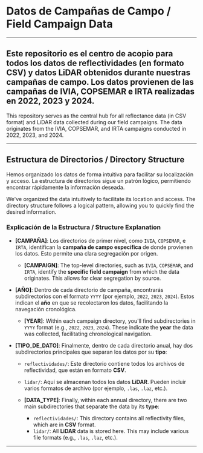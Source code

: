 # Datos de Campañas de Campo / Field Campaign Data
---
Este repositorio es el centro de acopio para todos los datos de reflectividades (en formato CSV) y datos LiDAR obtenidos durante nuestras campañas de campo. 
Los datos provienen de las campañas de IVIA, COPSEMAR e IRTA realizadas en 2022, 2023 y 2024.
---

This repository serves as the central hub for all reflectance data (in CSV format) and LiDAR data collected during our field campaigns. 
The data originates from the IVIA, COPSEMAR, and IRTA campaigns conducted in 2022, 2023, and 2024.

---

## Estructura de Directorios / Directory Structure

Hemos organizado los datos de forma intuitiva para facilitar su localización y acceso. La estructura de directorios sigue un patrón lógico, permitiendo encontrar rápidamente la información deseada.

We've organized the data intuitively to facilitate its location and access. The directory structure follows a logical pattern, allowing you to quickly find the desired information.

### Explicación de la Estructura / Structure Explanation

* **[CAMPAÑA]**: Los directorios de primer nivel, como `IVIA`, `COPSEMAR`, e `IRTA`, identifican la **campaña de campo específica** de donde provienen los datos. Esto permite una clara segregación por origen.
    * **[CAMPAIGN]**: The top-level directories, such as `IVIA`, `COPSEMAR`, and `IRTA`, identify the **specific field campaign** from which the data originates. This allows for clear segregation by source.

* **[AÑO]**: Dentro de cada directorio de campaña, encontrarás subdirectorios con el formato `YYYY` (por ejemplo, `2022`, `2023`, `2024`). Estos indican el **año** en que se recolectaron los datos, facilitando la navegación cronológica.
    * **[YEAR]**: Within each campaign directory, you'll find subdirectories in `YYYY` format (e.g., `2022`, `2023`, `2024`). These indicate the **year** the data was collected, facilitating chronological navigation.

* **[TIPO_DE_DATO]**: Finalmente, dentro de cada directorio anual, hay dos subdirectorios principales que separan los datos por su **tipo**:
    * `reflectividades/`: Este directorio contiene todos los archivos de reflectividad, que están en formato **CSV**.
    * `lidar/`: Aquí se almacenan todos los datos **LiDAR**. Pueden incluir varios formatos de archivo (por ejemplo, `.las`, `.laz`, etc.).

    * **[DATA_TYPE]**: Finally, within each annual directory, there are two main subdirectories that separate the data by its **type**:
        * `reflectividades/`: This directory contains all reflectivity files, which are in **CSV** format.
        * `lidar/`: All **LiDAR** data is stored here. This may include various file formats (e.g., `.las`, `.laz`, etc.).

---
